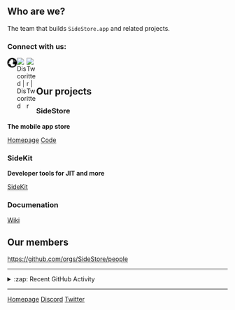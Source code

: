 <!-- 
Docs: How to use GitHub README and actions to auto-generate embedded content.
https://github.com/anuraghazra/github-readme-stats
https://www.youtube.com/watch?v=n6d4KHSKqGk
https://github.com/rahuldkjain/github-profile-readme-generator
 -->

## Who are we?

The team that builds `SideStore.app` and related projects.

### Connect with us:

<!--
[![Website](https://img.shields.io/website?label=sidestore.io&style=for-the-badge&url=https://sidestore.io)](https://sidestore.io)
[![Twitter Follow](https://img.shields.io/twitter/follow/sidestore_io?color=1DA1F2&logo=twitter&style=for-the-badge)](https://twitter.com/intent/follow?original_referer=https%3A%2F%2Fgithub.com%2Fsidestore&screen_name=sidestore)
[![GitHub Followers](https://img.shields.io/github/followers/sidestore?style=for-the-badge)]()
[![GitHub Sponsors](https://img.shields.io/github/sponsors/sidestore?style=for-the-badge
)]() 
-->

[<img align="left" alt="sidestore.io" width="22px" src="https://raw.githubusercontent.com/iconic/open-iconic/master/svg/globe.svg" />][website]
[<img align="left" alt="Discord | Discord" width="22px" src="https://cdn.jsdelivr.net/npm/simple-icons@v3/icons/discord.svg" />][discord]
[<img align="left" alt="Twitter | Twitter" width="22px" src="https://cdn.jsdelivr.net/npm/simple-icons@v3/icons/twitter.svg" />][twitter]

<br />
<br />

## Our projects

### SideStore

__The mobile app store__

[Homepage][website]
[Code][git.sidestore]

### SideKit

__Developer tools for JIT and more__

[SideKit][git.sidekit]

### Documenation

[Wiki][wiki]

## Our members

https://github.com/orgs/SideStore/people

---

<details>
  <summary>:zap: Recent GitHub Activity</summary>

<!--START_SECTION:activity-->
1. 🗣 Commented on [#11](https://github.com/SideStore/SideStore-Docs/issues/11) in [SideStore/SideStore-Docs](https://github.com/SideStore/SideStore-Docs)
2. 🗣 Commented on [#9](https://github.com/SideStore/SideStore-Docs/issues/9) in [SideStore/SideStore-Docs](https://github.com/SideStore/SideStore-Docs)
3. ❌ Closed PR [#354](https://github.com/SideStore/SideStore/pull/354) in [SideStore/SideStore](https://github.com/SideStore/SideStore)
4. 💪 Opened PR [#354](https://github.com/SideStore/SideStore/pull/354) in [SideStore/SideStore](https://github.com/SideStore/SideStore)
5. 🗣 Commented on [#353](https://github.com/SideStore/SideStore/issues/353) in [SideStore/SideStore](https://github.com/SideStore/SideStore)
6. 🗣 Commented on [#353](https://github.com/SideStore/SideStore/issues/353) in [SideStore/SideStore](https://github.com/SideStore/SideStore)
7. 🗣 Commented on [#351](https://github.com/SideStore/SideStore/issues/351) in [SideStore/SideStore](https://github.com/SideStore/SideStore)
8. ❗️ Opened issue [#353](https://github.com/SideStore/SideStore/issues/353) in [SideStore/SideStore](https://github.com/SideStore/SideStore)
9. 🗣 Commented on [#65](https://github.com/SideStore/SideStore/issues/65) in [SideStore/SideStore](https://github.com/SideStore/SideStore)
10. 🗣 Commented on [#351](https://github.com/SideStore/SideStore/issues/351) in [SideStore/SideStore](https://github.com/SideStore/SideStore)
11. 🗣 Commented on [#351](https://github.com/SideStore/SideStore/issues/351) in [SideStore/SideStore](https://github.com/SideStore/SideStore)
12. 🗣 Commented on [#351](https://github.com/SideStore/SideStore/issues/351) in [SideStore/SideStore](https://github.com/SideStore/SideStore)
13. 🗣 Commented on [#351](https://github.com/SideStore/SideStore/issues/351) in [SideStore/SideStore](https://github.com/SideStore/SideStore)
14. 🗣 Commented on [#351](https://github.com/SideStore/SideStore/issues/351) in [SideStore/SideStore](https://github.com/SideStore/SideStore)
15. 🗣 Commented on [#351](https://github.com/SideStore/SideStore/issues/351) in [SideStore/SideStore](https://github.com/SideStore/SideStore)
16. ❌ Closed PR [#352](https://github.com/SideStore/SideStore/pull/352) in [SideStore/SideStore](https://github.com/SideStore/SideStore)
17. 🗣 Commented on [#352](https://github.com/SideStore/SideStore/issues/352) in [SideStore/SideStore](https://github.com/SideStore/SideStore)
18. 🗣 Commented on [#351](https://github.com/SideStore/SideStore/issues/351) in [SideStore/SideStore](https://github.com/SideStore/SideStore)
19. ❗️ Closed issue [#351](https://github.com/SideStore/SideStore/issues/351) in [SideStore/SideStore](https://github.com/SideStore/SideStore)
20. ❗️ Reopened issue [#351](https://github.com/SideStore/SideStore/issues/351) in [SideStore/SideStore](https://github.com/SideStore/SideStore)
<!--END_SECTION:activity-->

</details>

---

[Homepage][patreon] [Discord][discord] [Twitter][twitter]

<!--
- [Patreon][patreon]
- [OpenCollective][opencollective]
- [YouTube][youtube]
-->

[website]: https://sidestore.io
[wiki]: https://wiki.sidestore.io
[twitter]: https://twitter.com/sidestore_io
[discord]: https://discord.gg/CacsuuzsBq
[youtube]: https://youtube.com/TODO
[patreon]: https://www.patreon.com/SideStore
[opencollective]: https://opencollective.com/TODO
[git.sidestore]: https://github.com/SideStore/SideStore/
[git.sidekit]: https://github.com/SideStore/SideKit

